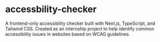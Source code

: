 # accessbility-checker
A frontend-only accessibility checker built with Next.js, TypeScript, and Tailwind CSS. Created as an internship project to help identify common accessibility issues in websites based on WCAG guidelines.
